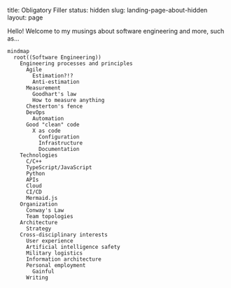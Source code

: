 title: Obligatory Filler
status: hidden
slug: landing-page-about-hidden
layout: page

Hello! Welcome to my musings about software engineering and more, such as...

```mermaid
mindmap
  root((Software Engineering))
    Engineering processes and principles
      Agile
        Estimation?!?
        Anti-estimation
      Measurement
        Goodhart's law
        How to measure anything
      Chesterton's fence
      DevOps
        Automation
      Good "clean" code
        X as code
          Configuration
          Infrastructure
          Documentation
    Technologies
      C/C++
      TypeScript/JavaScript
      Python
      APIs
      Cloud
      CI/CD
      Mermaid.js
    Organization
      Conway's Law
      Team topologies
    Architecture
      Strategy
    Cross-disciplinary interests
      User experience
      Artificial intelligence safety
      Military logistics
      Information architecture
      Personal employment
        Gainful
      Writing
```
